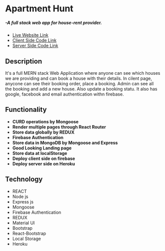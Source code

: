 <h1>Apartment Hunt </h1> <h5> -A full stack web app for house-rent provider.</h5>
   <ul> 
	  <li> <a target="_blank" href="https://apartment-hunt-main.web.app/"> Live Website Link</a>
	  <li> <a target="_blank" href="https://github.com/azizul016/appartment-hunt-client-site"> Client Side Code Link</a>
	  <li> <a target="_blank" href="https://github.com/azizul016/appartment-hunt-server"> Server Side Code Link</a>
   </ul>
    
<h2>Description </h2>
<p> It's a full MERN stack Web Application where anyone can see which houses we are providing and can book a house with their details. In cilent page, anycone can see their booking order, place a booking. Admin can see all the booking and add a new house. Also update a booking statu. It also has google, facebook and email authentication withn firebase.</p>

<h2> Functionality </h2>
<ul>
   <li> <b> CURD operations by Mongoose</b>
  <li> <b>Render multiple pages through React Router</b>
  <li> <b> Store data globally by REDUX </b>
  <li> <b> Firebase Authentication </b>
  <li> <b> Store data in  MongoDB by Mongoose and Express </b>
  <li> <b> Good Looking Landing page</b>
  <li> <b> Store data at localStorage </b>
  <li> <b> Deploy client side on firebase</b>
   <li> <b> Deploy server side on Heroku</b>
</ul>
     
  <h2> Technology </h2>
   <ul> 
     <li> REACT
     <li> Node js
     <li> Express js
     <li> Mongoose
     <li> Firebase Authentication
     <li> REDUX
     <li> Material UI
     <li> Bootstrap
     <li> React-Bootstrap
     <li>Local Storage
      <li> Heroku
 </ul>
